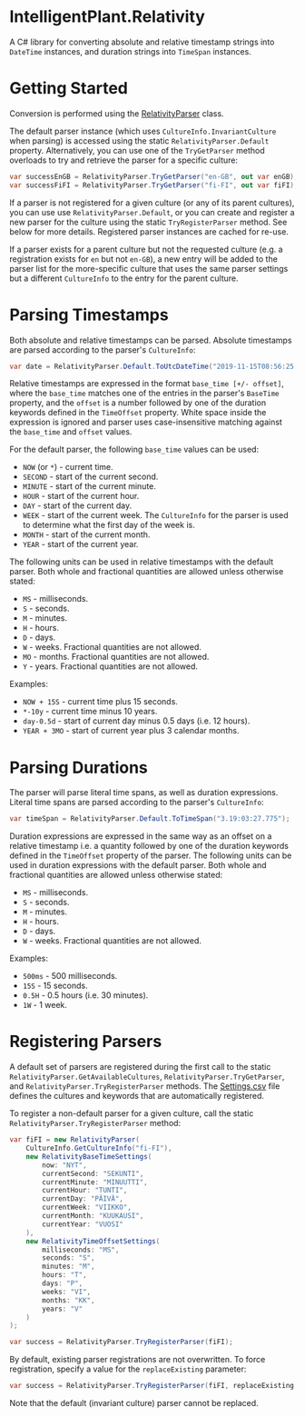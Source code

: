 # IntelligentPlant.Relativity

A C# library for converting absolute and relative timestamp strings into `DateTime` instances, and duration strings into `TimeSpan` instances.


# Getting Started

Conversion is performed using the [RelativityParser](./src/IntelligentPlant.Relativity/RelativityParser.cs) class.

The default parser instance (which uses `CultureInfo.InvariantCulture` when parsing) is accessed using the static `RelativityParser.Default` property. Alternatively, you can use one of the `TryGetParser` method overloads to try and retrieve the parser for a specific culture:

```csharp
var successEnGB = RelativityParser.TryGetParser("en-GB", out var enGB);
var successFiFI = RelativityParser.TryGetParser("fi-FI", out var fiFI);
```

If a parser is not registered for a given culture (or any of its parent cultures), you can use use `RelativityParser.Default`, or you can create and register a new parser for the culture using the static `TryRegisterParser` method. See below for more details. Registered parser instances are cached for re-use. 

If a parser exists for a parent culture but not the requested culture (e.g. a registration exists for `en` but not `en-GB`), a new entry will be added to the parser list for the more-specific culture that uses the same parser settings but a different `CultureInfo` to the entry for the parent culture.


# Parsing Timestamps

Both absolute and relative timestamps can be parsed. Absolute timestamps are parsed according to the parser's `CultureInfo`:

```csharp
var date = RelativityParser.Default.ToUtcDateTime("2019-11-15T08:56:25.0901821Z");
```

Relative timestamps are expressed in the format `base_time [+/- offset]`, where the `base_time` matches one of the entries in the parser's `BaseTime` property, and the `offset` is a number followed by one of the duration keywords defined in the `TimeOffset` property. White space inside the expression is ignored and parser uses case-insensitive matching against the `base_time` and `offset` values.

For the default parser, the following `base_time` values can be used:

- `NOW` (or `*`) - current time.
- `SECOND` - start of the current second.
- `MINUTE` - start of the current minute.
- `HOUR` - start of the current hour.
- `DAY` - start of the current day.
- `WEEK` - start of the current week. The `CultureInfo` for the parser is used to determine what the first day of the week is.
- `MONTH` - start of the current month.
- `YEAR` - start of the current year.

The following units can be used in relative timestamps with the default parser. Both whole and fractional quantities are allowed unless otherwise stated:

- `MS` - milliseconds.
- `S` - seconds.
- `M` - minutes.
- `H` - hours.
- `D` - days.
- `W` - weeks. Fractional quantities are not allowed.
- `MO` - months. Fractional quantities are not allowed.
- `Y` - years. Fractional quantities are not allowed.

Examples:

- `NOW + 15S` - current time plus 15 seconds.
- `*-10y` - current time minus 10 years.
- `day-0.5d` - start of current day minus 0.5 days (i.e. 12 hours).
- `YEAR + 3MO` - start of current year plus 3 calendar months.


# Parsing Durations

The parser will parse literal time spans, as well as duration expressions. Literal time spans are parsed according to the parser's `CultureInfo`:

```csharp
var timeSpan = RelativityParser.Default.ToTimeSpan("3.19:03:27.775");
```

Duration expressions are expressed in the same way as an offset on a relative timestamp i.e. a quantity followed by one of the duration keywords defined in the `TimeOffset` property of the parser. The following units can be used in duration expressions with the default parser. Both whole and fractional quantities are allowed unless otherwise stated:

- `MS` - milliseconds.
- `S` - seconds.
- `M` - minutes.
- `H` - hours.
- `D` - days.
- `W` - weeks. Fractional quantities are not allowed.

Examples:

- `500ms` - 500 milliseconds.
- `15S` - 15 seconds.
- `0.5H` - 0.5 hours (i.e. 30 minutes).
- `1W` - 1 week.


# Registering Parsers

A default set of parsers are registered during the first call to the static `RelativityParser.GetAvailableCultures`, `RelativityParser.TryGetParser`, and `RelativityParser.TryRegisterParser` methods. The [Settings.csv](./src/IntelligentPlant.Relativity/Settings.csv) file defines the cultures and keywords that are automatically registered.

To register a non-default parser for a given culture, call the static `RelativityParser.TryRegisterParser` method:

```csharp
var fiFI = new RelativityParser(
    CultureInfo.GetCultureInfo("fi-FI"),
    new RelativityBaseTimeSettings(
        now: "NYT",
        currentSecond: "SEKUNTI",
        currentMinute: "MINUUTTI",
        currentHour: "TUNTI",
        currentDay: "PÄIVÄ",
        currentWeek: "VIIKKO",
        currentMonth: "KUUKAUSI",
        currentYear: "VUOSI"
    ),
    new RelativityTimeOffsetSettings(
        milliseconds: "MS",
        seconds: "S",
        minutes: "M",
        hours: "T",
        days: "P",
        weeks: "VI",
        months: "KK",
        years: "V"
    )
);

var success = RelativityParser.TryRegisterParser(fiFI);
```

By default, existing parser registrations are not overwritten. To force registration, specify a value for the `replaceExisting` parameter:

```csharp
var success = RelativityParser.TryRegisterParser(fiFI, replaceExisting: true);
```

Note that the default (invariant culture) parser cannot be replaced.
